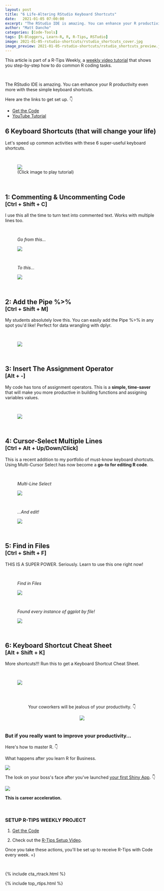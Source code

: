 ```yaml
---
layout: post
title: "6 Life-Altering RStudio Keyboard Shortcuts"
date:   2021-01-05 07:00:00
excerpt: "The RStudio IDE is amazing. You can enhance your R productivity even more with these simple keyboard shortcuts."
author: "Matt Dancho"
categories: [Code-Tools]
tags: [R-Bloggers, Learn-R, R, R-Tips, RSTudio]
image: 2021-01-05-rstudio-shortcuts/rstudio_shortcuts_cover.jpg
image_preview: 2021-01-05-rstudio-shortcuts/rstudio_shortcuts_preview.jpg
---
```




This article is part of a R-Tips Weekly, a [weekly video tutorial](https://mailchi.mp/business-science/r-tips-newsletter) that shows you step-by-step how to do common R coding tasks.

<br/>

The RStudio IDE is amazing. You can enhance your R productivity even more with these simple keyboard shortcuts. 

Here are the links to get set up. 👇

- [Get the Code](https://mailchi.mp/business-science/r-tips-newsletter)
- [YouTube Tutorial](https://youtu.be/U373PGg8Y_0)


## 6 Keyboard Shortcuts (that will change your life)

Let's speed up common activities with these 6 super-useful keyboard shortcuts.

<br>

<figure class="text-center">
  <a href="https://youtu.be/U373PGg8Y_0"><img src="/assets/2021-01-05-rstudio-shortcuts/video_thumb.jpg" border="0" /></a>
  <figcaption>(Click image to play tutorial)</figcaption>
</figure>



<br>

<h2>1:  Commenting & Uncommenting Code <br><small>[Ctrl + Shift + C]</small></h2>

I use this all the time to turn text into commented text. Works with multiple lines too. 

<br>
<figure class="text-center">
    <p><i>Go from this...</i></p>
  <img src="/assets/2021-01-05-rstudio-shortcuts/commenting_1.jpg" border="0" />
</figure>

<br>
<figure class="text-center">
    <p><i>To this...</i></p>
  <img src="/assets/2021-01-05-rstudio-shortcuts/commenting_2.jpg" border="0" />
</figure>



<br>

<h2>2:  Add the Pipe %>% <br><small>[Ctrl + Shift + M]</small></h2>

My students absolutely love this. You can easily add the Pipe %>% in any spot you'd like! Perfect for data wrangling with dplyr. 

<br>

<figure class="text-center">
  <img src="/assets/2021-01-05-rstudio-shortcuts/piping.jpg" border="0" />
</figure>



<br>

<h2>3:  Insert The Assignment Operator <br><small>[Alt + -]</small></h2>

My code has tons of assignment operators. This is a <strong>simple, time-saver</strong> that will make you more productive in building functions and assigning variables values. 

<br>

<figure class="text-center">
  <img src="/assets/2021-01-05-rstudio-shortcuts/assignment.jpg" border="0" />
</figure>



<br>

<h2>4:  Cursor-Select Multiple Lines <br><small>[Ctrl + Alt + Up/Down/Click]</small></h2>

This is a recent addition to my portfolio of must-know keyboard shortcuts. Using Multi-Cursor Select has now become a <strong>go-to for editing R code</strong>. 

<br>
<figure class="text-center">
    <p><i>Multi-Line Select</i></p>
    <img src="/assets/2021-01-05-rstudio-shortcuts/cursor_select_1.jpg" border="0" />
</figure>

<br>
<figure class="text-center">
    <p><i>...And edit!</i></p>
    <img src="/assets/2021-01-05-rstudio-shortcuts/cursor_select_2.jpg" border="0" />
</figure>



<br>

<h2>5:  Find in Files <br><small>[Ctrl + Shift + F]</small></h2>

THIS IS A SUPER POWER. Seriously. Learn to use this one right now!

<br>
<figure class="text-center">
    <p><i>Find in Files</i></p>
    <img src="/assets/2021-01-05-rstudio-shortcuts/find_1.jpg" border="0" />
</figure>

<br>
<figure class="text-center">
    <p><i>Found every instance of ggplot by file!</i></p>
    <img src="/assets/2021-01-05-rstudio-shortcuts/find_2.jpg" border="0" />
</figure>



<br>

<h2>6:  Keyboard Shortcut Cheat Sheet <br><small>[Alt + Shift + K]</small></h2>

More shortcuts!!! Run this to get a Keyboard Shortcut Cheat Sheet.

<br>

<figure class="text-center">
    <img src="/assets/2021-01-05-rstudio-shortcuts/rstudio_shortcut_cheatsheet.jpg" border="0" />
</figure>











<br><br>

<center>
    <p>Your coworkers will be jealous of your productivity. 👇</p>
    <img src="/assets/2021-01-05-rstudio-shortcuts/owl.gif">
</center>


<br>

### But if you really want to improve your productivity... 

Here's how to master R.  👇
 
What happens after you learn R for Business. 

<img src="/assets/2021-01-05-rstudio-shortcuts/flip.gif">


The look on your boss's face after you've launched [your first Shiny App](https://www.business-science.io/business/2020/08/05/build-data-science-app-3-months.html). 👇

<img src="/assets/2021-01-05-rstudio-shortcuts/amazed.gif">


**This is career acceleration.**



<br>

### SETUP R-TIPS WEEKLY PROJECT

1. [Get the Code](https://mailchi.mp/business-science/r-tips-newsletter)

2. Check out the [R-Tips Setup Video](https://youtu.be/F7aYV0RPyD0).

Once you take these actions, you'll be set up to receive R-Tips with Code every week. =)

<br>

{% include cta_rtrack.html %}

{% include top_rtips.html %}